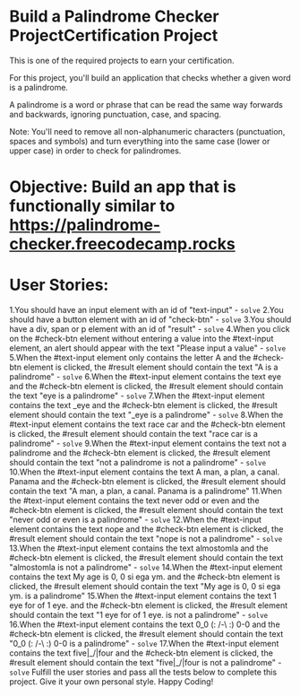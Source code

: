 # Build a Palindrome Checker ProjectCertification Project
This is one of the required projects to earn your certification.

For this project, you'll build an application that checks whether a given word is a palindrome.

A palindrome is a word or phrase that can be read the same way forwards and backwards, ignoring punctuation, case, and spacing.

Note: You'll need to remove all non-alphanumeric characters (punctuation, spaces and symbols) and turn everything into the same case (lower or upper case) in order to check for palindromes.

# Objective: Build an app that is functionally similar to https://palindrome-checker.freecodecamp.rocks

# User Stories:

1.You should have an input element with an id of "text-input" - `solve`
2.You should have a button element with an id of "check-btn" - `solve`
3.You should have a div, span or p element with an id of "result" - `solve`
4.When you click on the #check-btn element without entering a value into the #text-input element, an alert should appear with the text "Please input a value" - `solve`
5.When the #text-input element only contains the letter A and the #check-btn element is clicked, the #result element should contain the text "A is a palindrome" - `solve`
6.When the #text-input element contains the text eye and the #check-btn element is clicked, the #result element should contain the text "eye is a palindrome" - `solve`
7.When the #text-input element contains the text _eye and the #check-btn element is clicked, the #result element should contain the text "_eye is a palindrome" - `solve`
8.When the #text-input element contains the text race car and the #check-btn element is clicked, the #result element should contain the text "race car is a palindrome" - `solve`
9.When the #text-input element contains the text not a palindrome and the #check-btn element is clicked, the #result element should contain the text "not a palindrome is not a palindrome" - `solve`
10.When the #text-input element contains the text A man, a plan, a canal. Panama and the #check-btn element is clicked, the #result element should contain the text "A man, a plan, a canal. Panama is a palindrome"
11.When the #text-input element contains the text never odd or even and the #check-btn element is clicked, the #result element should contain the text "never odd or even is a palindrome" - `solve`
12.When the #text-input element contains the text nope and the #check-btn element is clicked, the #result element should contain the text "nope is not a palindrome" - `solve`
13.When the #text-input element contains the text almostomla and the #check-btn element is clicked, the #result element should contain the text "almostomla is not a palindrome" - `solve`
14.When the #text-input element contains the text My age is 0, 0 si ega ym. and the #check-btn element is clicked, the #result element should contain the text "My age is 0, 0 si ega ym. is a palindrome"
15.When the #text-input element contains the text 1 eye for of 1 eye. and the #check-btn element is clicked, the #result element should contain the text "1 eye for of 1 eye. is not a palindrome" - `solve`
16.When the #text-input element contains the text 0_0 (: /-\ :) 0-0 and the #check-btn element is clicked, the #result element should contain the text "0_0 (: /-\ :) 0-0 is a palindrome" - `solve`
17.When the #text-input element contains the text five|\_/|four and the #check-btn element is clicked, the #result element should contain the text "five|\_/|four is not a palindrome" - `solve`
Fulfill the user stories and pass all the tests below to complete this project. Give it your own personal style. Happy Coding!
